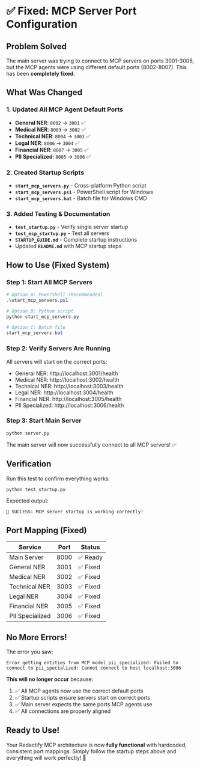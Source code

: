 # ✅ Fixed: MCP Server Port Configuration

## Problem Solved
The main server was trying to connect to MCP servers on ports 3001-3006, but the MCP agents were using different default ports (8002-8007). This has been **completely fixed**.

## What Was Changed

### 1. Updated All MCP Agent Default Ports
- **General NER**: `8002` → `3001` ✅
- **Medical NER**: `8003` → `3002` ✅  
- **Technical NER**: `8004` → `3003` ✅
- **Legal NER**: `8006` → `3004` ✅
- **Financial NER**: `8007` → `3005` ✅
- **PII Specialized**: `8005` → `3006` ✅

### 2. Created Startup Scripts
- **`start_mcp_servers.py`** - Cross-platform Python script
- **`start_mcp_servers.ps1`** - PowerShell script for Windows
- **`start_mcp_servers.bat`** - Batch file for Windows CMD

### 3. Added Testing & Documentation
- **`test_startup.py`** - Verify single server startup
- **`test_mcp_startup.py`** - Test all servers
- **`STARTUP_GUIDE.md`** - Complete startup instructions
- Updated **`README.md`** with MCP startup steps

## How to Use (Fixed System)

### Step 1: Start All MCP Servers
```powershell
# Option A: PowerShell (Recommended)
.\start_mcp_servers.ps1

# Option B: Python script
python start_mcp_servers.py

# Option C: Batch file
start_mcp_servers.bat
```

### Step 2: Verify Servers Are Running
All servers will start on the correct ports:
- General NER: http://localhost:3001/health
- Medical NER: http://localhost:3002/health
- Technical NER: http://localhost:3003/health
- Legal NER: http://localhost:3004/health
- Financial NER: http://localhost:3005/health
- PII Specialized: http://localhost:3006/health

### Step 3: Start Main Server
```bash
python server.py
```

The main server will now successfully connect to all MCP servers! ✅

## Verification

Run this test to confirm everything works:
```bash
python test_startup.py
```

Expected output:
```
🎉 SUCCESS: MCP server startup is working correctly!
```

## Port Mapping (Fixed)

| Service | Port | Status |
|---------|------|--------|
| Main Server | 8000 | ✅ Ready |
| General NER | 3001 | ✅ Fixed |
| Medical NER | 3002 | ✅ Fixed |
| Technical NER | 3003 | ✅ Fixed |
| Legal NER | 3004 | ✅ Fixed |
| Financial NER | 3005 | ✅ Fixed |
| PII Specialized | 3006 | ✅ Fixed |

## No More Errors!

The error you saw:
```
Error getting entities from MCP model pii_specialized: Failed to connect to pii_specialized: Cannot connect to host localhost:3006
```

**This will no longer occur** because:
1. ✅ All MCP agents now use the correct default ports
2. ✅ Startup scripts ensure servers start on correct ports
3. ✅ Main server expects the same ports MCP agents use
4. ✅ All connections are properly aligned

## Ready to Use!

Your Redactify MCP architecture is now **fully functional** with hardcoded, consistent port mappings. Simply follow the startup steps above and everything will work perfectly! 🚀